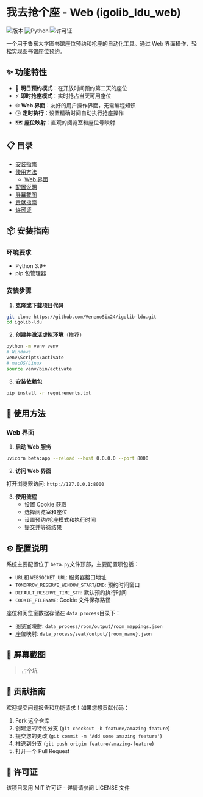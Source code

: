 # 我去抢个座 - Web (igolib_ldu_web)

![版本](https://img.shields.io/badge/版本-3.0.5-blue.svg)
![Python](https://img.shields.io/badge/Python-3.9+-green.svg)
![许可证](https://img.shields.io/badge/许可证-MIT-yellow.svg)

一个用于鲁东大学图书馆座位预约和抢座的自动化工具。通过 Web 界面操作，轻松实现图书馆座位预约。

## ✨ 功能特性

- 🔄 **明日预约模式**：在开放时间预约第二天的座位
- ⚡ **即时抢座模式**：实时抢占当天可用座位
- 🌐 **Web 界面**：友好的用户操作界面，无需编程知识
- 🕒 **定时执行**：设置精确时间自动执行抢座操作
- 🗺️ **座位映射**：直观的阅览室和座位号映射

## 📋 目录

- [安装指南](#-安装指南)
- [使用方法](#-使用方法)
  - [Web 界面](#web界面)
- [配置说明](#-配置说明)
- [屏幕截图](#-屏幕截图)
- [贡献指南](#-贡献指南)
- [许可证](#-许可证)

## 📦 安装指南

### 环境要求

- Python 3.9+
- pip 包管理器

### 安装步骤

1. **克隆或下载项目代码**

```bash
git clone https://github.com/VenenoSix24/igolib-ldu.git
cd igolib-ldu
```

2. **创建并激活虚拟环境**（推荐）

```bash
python -m venv venv
# Windows
venv\Scripts\activate
# macOS/Linux
source venv/bin/activate
```

3. **安装依赖包**

```bash
pip install -r requirements.txt
```

## 🚀 使用方法

### Web 界面

1. **启动 Web 服务**

```bash
uvicorn beta:app --reload --host 0.0.0.0 --port 8000
```

2. **访问 Web 界面**

打开浏览器访问: `http://127.0.0.1:8000`

3. **使用流程**
   - 设置 Cookie 获取
   - 选择阅览室和座位
   - 设置预约/抢座模式和执行时间
   - 提交并等待结果

## ⚙️ 配置说明

系统主要配置位于 `beta.py`文件顶部，主要配置项包括：

- `URL`和 `WEBSOCKET_URL`: 服务器接口地址
- `TOMORROW_RESERVE_WINDOW_START`/`END`: 预约时间窗口
- `DEFAULT_RESERVE_TIME_STR`: 默认预约执行时间
- `COOKIE_FILENAME`: Cookie 文件保存路径

座位和阅览室数据存储在 `data_process`目录下：

- 阅览室映射: `data_process/room/output/room_mappings.json`
- 座位映射: `data_process/seat/output/{room_name}.json`

## 📸 屏幕截图

> 占个坑

## 🤝 贡献指南

欢迎提交问题报告和功能请求！如果您想贡献代码：

1. Fork 这个仓库
2. 创建您的特性分支 (`git checkout -b feature/amazing-feature`)
3. 提交您的更改 (`git commit -m 'Add some amazing feature'`)
4. 推送到分支 (`git push origin feature/amazing-feature`)
5. 打开一个 Pull Request

## 📄 许可证

该项目采用 MIT 许可证 - 详情请参阅 LICENSE 文件
